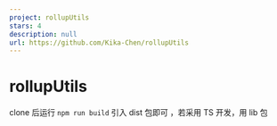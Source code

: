 ```yaml
---
project: rollupUtils
stars: 4
description: null
url: https://github.com/Kika-Chen/rollupUtils
---
```


rollupUtils
===========

clone 后运行 `npm run build` 引入 dist 包即可 ，若采用 TS 开发，用 lib 包
